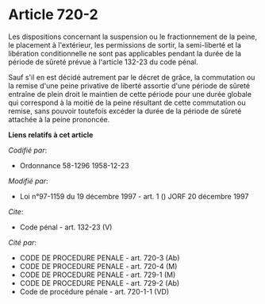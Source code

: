 # Article 720-2

Les dispositions concernant la suspension ou le fractionnement de la peine, le placement à l'extérieur, les permissions de
sortir, la semi-liberté et la libération conditionnelle ne sont pas applicables pendant la durée de la période de sûreté
prévue à l'article 132-23 du code pénal. 

Sauf s'il en est décidé autrement par le décret de grâce, la commutation ou la remise d'une peine privative de liberté
assortie d'une période de sûreté entraîne de plein droit le maintien de cette période pour une durée globale qui correspond à
la moitié de la peine résultant de cette commutation ou remise, sans pouvoir toutefois excéder la durée de la période de
sûreté attachée à la peine prononcée.

**Liens relatifs à cet article**

_Codifié par_:

  - Ordonnance 58-1296 1958-12-23

_Modifié par_:

  - Loi n°97-1159 du 19 décembre 1997 - art. 1 () JORF 20 décembre 1997

_Cite_:

  - Code pénal - art. 132-23 (V)

_Cité par_:

  - CODE DE PROCEDURE PENALE - art. 720-3 (Ab)
  - CODE DE PROCEDURE PENALE - art. 720-4 (M)
  - CODE DE PROCEDURE PENALE - art. 729-1 (M)
  - CODE DE PROCEDURE PENALE - art. 729-2 (Ab)
  - Code de procédure pénale - art. 720-1-1 (VD)
